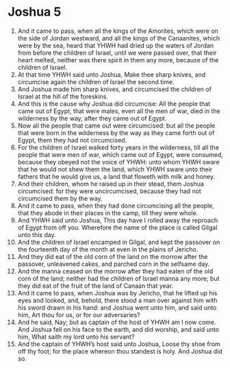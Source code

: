 ﻿# Joshua 5
1. And it came to pass, when all the kings of the Amorites, which were on the side of Jordan westward, and all the kings of the Canaanites, which were by the sea, heard that YHWH had dried up the waters of Jordan from before the children of Israel, until we were passed over, that their heart melted, neither was there spirit in them any more, because of the children of Israel. 
2.  At that time YHWH said unto Joshua, Make thee sharp knives, and circumcise again the children of Israel the second time. 
3. And Joshua made him sharp knives, and circumcised the children of Israel at the hill of the foreskins. 
4. And this is the cause why Joshua did circumcise: All the people that came out of Egypt, that were males, even all the men of war, died in the wilderness by the way, after they came out of Egypt. 
5. Now all the people that came out were circumcised: but all the people that were born in the wilderness by the way as they came forth out of Egypt, them they had not circumcised. 
6. For the children of Israel walked forty years in the wilderness, till all the people that were men of war, which came out of Egypt, were consumed, because they obeyed not the voice of YHWH: unto whom YHWH sware that he would not shew them the land, which YHWH sware unto their fathers that he would give us, a land that floweth with milk and honey. 
7. And their children, whom he raised up in their stead, them Joshua circumcised: for they were uncircumcised, because they had not circumcised them by the way. 
8. And it came to pass, when they had done circumcising all the people, that they abode in their places in the camp, till they were whole. 
9. And YHWH said unto Joshua, This day have I rolled away the reproach of Egypt from off you. Wherefore the name of the place is called Gilgal unto this day. 
10.  And the children of Israel encamped in Gilgal, and kept the passover on the fourteenth day of the month at even in the plains of Jericho. 
11. And they did eat of the old corn of the land on the morrow after the passover, unleavened cakes, and parched corn in the selfsame day. 
12.  And the manna ceased on the morrow after they had eaten of the old corn of the land; neither had the children of Israel manna any more; but they did eat of the fruit of the land of Canaan that year. 
13.  And it came to pass, when Joshua was by Jericho, that he lifted up his eyes and looked, and, behold, there stood a man over against him with his sword drawn in his hand: and Joshua went unto him, and said unto him, Art thou for us, or for our adversaries? 
14. And he said, Nay; but as captain of the host of YHWH am I now come. And Joshua fell on his face to the earth, and did worship, and said unto him, What saith my lord unto his servant? 
15. And the captain of YHWH’s host said unto Joshua, Loose thy shoe from off thy foot; for the place whereon thou standest is holy. And Joshua did so. 
